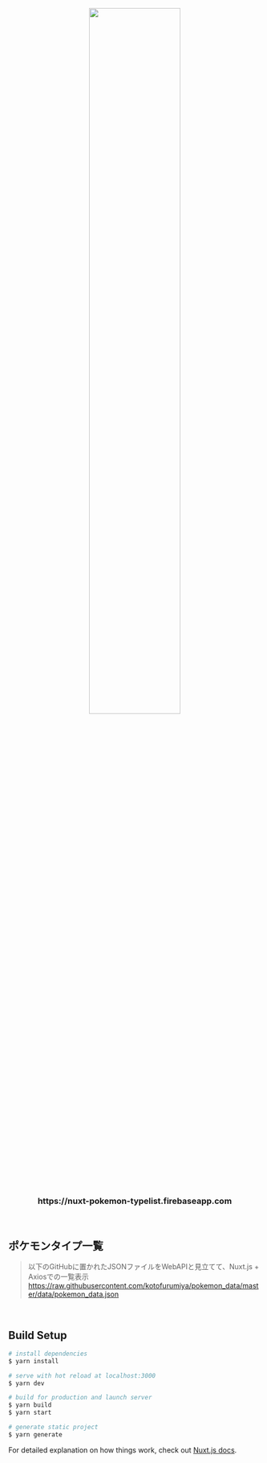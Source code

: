 <p align="center">
  <img src="https://user-images.githubusercontent.com/39142850/74567999-624dd200-4fba-11ea-8eb6-906c879d53fd.png" width="60%;" />
</p>

<h3 align="center">https://nuxt-pokemon-typelist.firebaseapp.com</h3>
<br>

## ポケモンタイプ一覧

> 以下のGitHubに置かれたJSONファイルをWebAPIと見立てて、Nuxt.js + Axiosでの一覧表示
> https://raw.githubusercontent.com/kotofurumiya/pokemon_data/master/data/pokemon_data.json<br>
<br>

## Build Setup

``` bash
# install dependencies
$ yarn install

# serve with hot reload at localhost:3000
$ yarn dev

# build for production and launch server
$ yarn build
$ yarn start

# generate static project
$ yarn generate
```

For detailed explanation on how things work, check out [Nuxt.js docs](https://nuxtjs.org).
